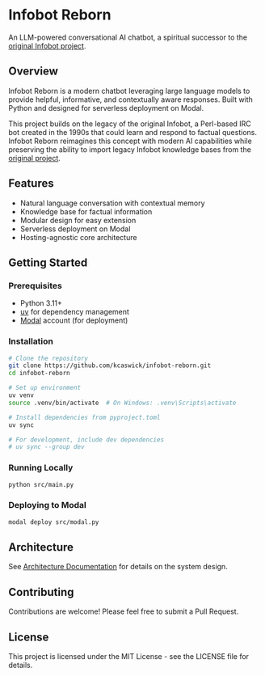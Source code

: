 # Infobot Reborn

An LLM-powered conversational AI chatbot, a spiritual successor to the [original Infobot project](https://en.wikipedia.org/wiki/Infobot).

## Overview

Infobot Reborn is a modern chatbot leveraging large language models to provide helpful, informative, and contextually aware responses. Built with Python and designed for serverless deployment on Modal.

This project builds on the legacy of the original Infobot, a Perl-based IRC bot created in the 1990s that could learn and respond to factual questions. Infobot Reborn reimagines this concept with modern AI capabilities while preserving the ability to import legacy Infobot knowledge bases from the [original project](https://infobot.sourceforge.net/).

## Features

- Natural language conversation with contextual memory
- Knowledge base for factual information
- Modular design for easy extension
- Serverless deployment on Modal
- Hosting-agnostic core architecture

## Getting Started

### Prerequisites

- Python 3.11+
- [uv](https://github.com/astral-sh/uv) for dependency management
- [Modal](https://modal.com/) account (for deployment)

### Installation

```bash
# Clone the repository
git clone https://github.com/kcaswick/infobot-reborn.git
cd infobot-reborn

# Set up environment
uv venv
source .venv/bin/activate  # On Windows: .venv\Scripts\activate

# Install dependencies from pyproject.toml
uv sync

# For development, include dev dependencies
# uv sync --group dev
```

### Running Locally

```bash
python src/main.py
```

### Deploying to Modal

```bash
modal deploy src/modal.py
```

## Architecture

See [Architecture Documentation](docs/architecture.md) for details on the system design.

## Contributing

Contributions are welcome! Please feel free to submit a Pull Request.

## License

This project is licensed under the MIT License - see the LICENSE file for details.
